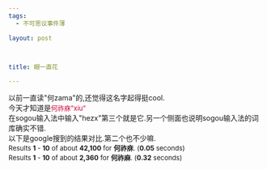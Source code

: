 ```yaml
--- 
tags: 
  - 不可思议事件薄

layout: post



title: 眼一直花

---
```

<div id="msgcns!5F971C000415D85F!509" class="bvMsg">
<div>以前一直读"何zama"的,还觉得这名字起得挺cool.</div>
<div>今天才知道是<font color="#cc0033" size="2">何祚庥"xiu"</font>
</div>
<div>在sogou输入法中输入"hezx"第三个就是它.另一个侧面也说明sogou输入法的词库确实不错.</div>
<div>以下是google搜到的结果对比.第二个也不少嘛.</div>
<div><font size="2">Results <b>1</b> - <b>10</b> of about <b>42,100</b> for <b>何祚庥</b>. (<b>0.05</b> seconds)</font></div>
<div><font size="2">Results <b>1</b> - <b>10</b> of about <b>2,360</b> for <b>何祚麻</b>. (<b>0.32</b> seconds) </font></div>
</div>
